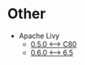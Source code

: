 <!-- ignore -->

# Other

* Apache Livy
  * [0.5.0 <--> C80](EN_Using_Livy0.6.0_with_FusionInsight_HD_6_5_1_update.md)
  * [0.6.0 <--> 6.5](EN_Using_Livy0.6.0_with_FusionInsight_HD_6_5_1_update.md)